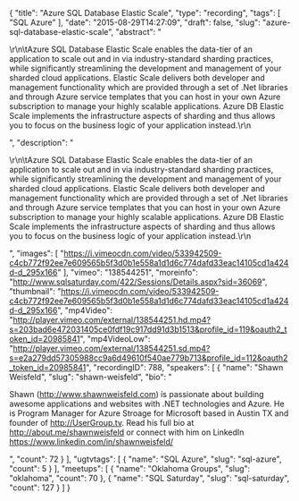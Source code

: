 {
  "title": "Azure SQL Database Elastic Scale",
  "type": "recording",
  "tags": [
    "SQL Azure"
  ],
  "date": "2015-08-29T14:27:09",
  "draft": false,
  "slug": "azure-sql-database-elastic-scale",
  "abstract": "<p>\r\n\tAzure SQL Database Elastic Scale enables the data-tier of an application to scale out and in via industry-standard sharding practices, while significantly streamlining the development and management of your sharded cloud applications. Elastic Scale delivers both developer and management functionality which are provided through a set of .Net libraries and through Azure service templates that you can host in your own Azure subscription to manage your highly scalable applications. Azure DB Elastic Scale implements the infrastructure aspects of sharding and thus allows you to focus on the business logic of your application instead.\r\n</p>",
  "description": "<p>\r\n\tAzure SQL Database Elastic Scale enables the data-tier of an application to scale out and in via industry-standard sharding practices, while significantly streamlining the development and management of your sharded cloud applications. Elastic Scale delivers both developer and management functionality which are provided through a set of .Net libraries and through Azure service templates that you can host in your own Azure subscription to manage your highly scalable applications. Azure DB Elastic Scale implements the infrastructure aspects of sharding and thus allows you to focus on the business logic of your application instead.\r\n</p>",
  "images": [
    "https://i.vimeocdn.com/video/533942509-c4cb772f92ee7e609565b5f3d0b1e558a1d1d6c774dafd33eac14105cd1a424d-d_295x166"
  ],
  "vimeo": "138544251",
  "moreinfo": "http://www.sqlsaturday.com/422/Sessions/Details.aspx?sid=36069",
  "thumbnail": "https://i.vimeocdn.com/video/533942509-c4cb772f92ee7e609565b5f3d0b1e558a1d1d6c774dafd33eac14105cd1a424d-d_295x166",
  "mp4Video": "http://player.vimeo.com/external/138544251.hd.mp4?s=203bad6e472031405ce0fdf19c917dd91d3b1513&profile_id=119&oauth2_token_id=20985841",
  "mp4VideoLow": "http://player.vimeo.com/external/138544251.sd.mp4?s=e2a279dd57305988cc9a6d49610f540ae779b713&profile_id=112&oauth2_token_id=20985841",
  "recordingID": 788,
  "speakers": [
    {
      "name": "Shawn Weisfeld",
      "slug": "shawn-weisfeld",
      "bio": "<p>Shawn (http://www.shawnweisfeld.com) is passionate about building awesome applications and websites with .NET technologies and Azure. He is Program Manager for Azure Stroage for Microsoft based in Austin TX and founder of http://UserGroup.tv. Read his full bio at http://about.me/shawnweisfeld or connect with him on LinkedIn https://www.linkedin.com/in/shawnweisfeld/</p>",
      "count": 72
    }
  ],
  "ugtvtags": [
    {
      "name": "SQL Azure",
      "slug": "sql-azure",
      "count": 5
    }
  ],
  "meetups": [
    {
      "name": "Oklahoma Groups",
      "slug": "oklahoma",
      "count": 70
    },
    {
      "name": "SQL Saturday",
      "slug": "sql-saturday",
      "count": 127
    }
  ]
}